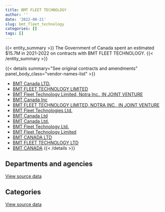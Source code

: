 ```yaml
---
title: BMT FLEET TECHNOLOGY
author: ''
date: '2022-08-21'
slug: bmt_fleet_technology
categories: []
tags: []
---
```


<script src="/rmarkdown-libs/htmlwidgets/htmlwidgets.js"></script>
<link href="/rmarkdown-libs/datatables-css/datatables-crosstalk.css" rel="stylesheet" />
<script src="/rmarkdown-libs/datatables-binding/datatables.js"></script>
<script src="/rmarkdown-libs/jquery/jquery-3.6.0.min.js"></script>
<link href="/rmarkdown-libs/dt-core-bootstrap/css/dataTables.bootstrap.min.css" rel="stylesheet" />
<link href="/rmarkdown-libs/dt-core-bootstrap/css/dataTables.bootstrap.extra.css" rel="stylesheet" />
<script src="/rmarkdown-libs/dt-core-bootstrap/js/jquery.dataTables.min.js"></script>
<script src="/rmarkdown-libs/dt-core-bootstrap/js/dataTables.bootstrap.min.js"></script>
<link href="/rmarkdown-libs/crosstalk/css/crosstalk.min.css" rel="stylesheet" />
<script src="/rmarkdown-libs/crosstalk/js/crosstalk.min.js"></script>
<script src="/rmarkdown-libs/htmlwidgets/htmlwidgets.js"></script>
<link href="/rmarkdown-libs/datatables-css/datatables-crosstalk.css" rel="stylesheet" />
<script src="/rmarkdown-libs/datatables-binding/datatables.js"></script>
<script src="/rmarkdown-libs/jquery/jquery-3.6.0.min.js"></script>
<link href="/rmarkdown-libs/dt-core-bootstrap/css/dataTables.bootstrap.min.css" rel="stylesheet" />
<link href="/rmarkdown-libs/dt-core-bootstrap/css/dataTables.bootstrap.extra.css" rel="stylesheet" />
<script src="/rmarkdown-libs/dt-core-bootstrap/js/jquery.dataTables.min.js"></script>
<script src="/rmarkdown-libs/dt-core-bootstrap/js/dataTables.bootstrap.min.js"></script>
<link href="/rmarkdown-libs/crosstalk/css/crosstalk.min.css" rel="stylesheet" />
<script src="/rmarkdown-libs/crosstalk/js/crosstalk.min.js"></script>

{{< entity_summary >}}
The Government of Canada spent an estimated \$15.7M in 2021-2022 on contracts with BMT FLEET TECHNOLOGY.
{{< /entity_summary >}}

{{< details summary="See original contracts and amendments" panel_body_class="vendor-names-list" >}}
- [BMT Canada LTD.](https://search.open.canada.ca/en/ct/?sort=contract_value_f%20desc&page=1&search_text=%22BMT%20Canada%20LTD.%22)
- [BMT FLEET TECHNOLOGY LIMITED](https://search.open.canada.ca/en/ct/?sort=contract_value_f%20desc&page=1&search_text=%22BMT%20FLEET%20TECHNOLOGY%20LIMITED%22)
- [BMT Fleet Technology Limited, Notra Inc., IN JOINT VENTURE](https://search.open.canada.ca/en/ct/?sort=contract_value_f%20desc&page=1&search_text=%22BMT%20Fleet%20Technology%20Limited%2c%20Notra%20Inc.%2c%20IN%20JOINT%20VENTURE%22)
- [BMT Canada Inc](https://search.open.canada.ca/en/ct/?sort=contract_value_f%20desc&page=1&search_text=%22BMT%20Canada%20Inc%22)
- [BMT FLEET TECHNOLOGY LIMITED, NOTRA INC., IN JOINT VENTURE](https://search.open.canada.ca/en/ct/?sort=contract_value_f%20desc&page=1&search_text=%22BMT%20FLEET%20TECHNOLOGY%20LIMITED%2c%20NOTRA%20INC.%2c%20IN%20JOINT%20VENTURE%22)
- [BMT Fleet Technologies Ltd.](https://search.open.canada.ca/en/ct/?sort=contract_value_f%20desc&page=1&search_text=%22BMT%20Fleet%20Technologies%20Ltd.%22)
- [BMT Canada Ltd](https://search.open.canada.ca/en/ct/?sort=contract_value_f%20desc&page=1&search_text=%22BMT%20Canada%20Ltd%22)
- [BMT Canada Ltd.](https://search.open.canada.ca/en/ct/?sort=contract_value_f%20desc&page=1&search_text=%22BMT%20Canada%20Ltd.%22)
- [BMT Fleet Technology Ltd.](https://search.open.canada.ca/en/ct/?sort=contract_value_f%20desc&page=1&search_text=%22BMT%20Fleet%20Technology%20Ltd.%22)
- [BMT Fleet Technology Limited](https://search.open.canada.ca/en/ct/?sort=contract_value_f%20desc&page=1&search_text=%22BMT%20Fleet%20Technology%20Limited%22)
- [BMT CANADA LTD](https://search.open.canada.ca/en/ct/?sort=contract_value_f%20desc&page=1&search_text=%22BMT%20CANADA%20LTD%22)
- [BMT FLEET TECHNOLOGY LTD](https://search.open.canada.ca/en/ct/?sort=contract_value_f%20desc&page=1&search_text=%22BMT%20FLEET%20TECHNOLOGY%20LTD%22)
- [BMT CANADA](https://search.open.canada.ca/en/ct/?sort=contract_value_f%20desc&page=1&search_text=%22BMT%20CANADA%22)
{{< /details >}}

## Departments and agencies

<div id="htmlwidget-1" style="width:100%;height:auto;" class="datatables html-widget"></div>
<script type="application/json" data-for="htmlwidget-1">{"x":{"style":"bootstrap","filter":"none","vertical":false,"data":[["<a href=\"/departments/dfo-mpo/\">Fisheries and Oceans Canada<\/a>","<a href=\"/departments/dnd-mdn/\">National Defence<\/a>","<a href=\"/departments/nrc-cnrc/\">National Research Council Canada<\/a>","<a href=\"/departments/nrcan-rncan/\">Natural Resources Canada<\/a>"],[135532.49,2064166.08,11865,31330.6],[17849.53,16445096.73,null,46074.4],[76910,16691511.33,14690,null],[31738.73,15663137.77,null,null]],"container":"<table class=\"table table-striped table-hover row-border order-column display\">\n  <thead>\n    <tr>\n      <th>Department<\/th>\n      <th>2018-2019<\/th>\n      <th>2019-2020<\/th>\n      <th>2020-2021<\/th>\n      <th>2021-2022<\/th>\n    <\/tr>\n  <\/thead>\n<\/table>","options":{"order":[[4,"desc"]],"pageLength":10,"autoWidth":true,"columnDefs":[{"targets":1,"render":"function(data, type, row, meta) {\n    return type !== 'display' ? data : DTWidget.formatCurrency(data, \"$\", 2, 3, \",\", \".\", true, null);\n  }"},{"targets":2,"render":"function(data, type, row, meta) {\n    return type !== 'display' ? data : DTWidget.formatCurrency(data, \"$\", 2, 3, \",\", \".\", true, null);\n  }"},{"targets":3,"render":"function(data, type, row, meta) {\n    return type !== 'display' ? data : DTWidget.formatCurrency(data, \"$\", 2, 3, \",\", \".\", true, null);\n  }"},{"targets":4,"render":"function(data, type, row, meta) {\n    return type !== 'display' ? data : DTWidget.formatCurrency(data, \"$\", 2, 3, \",\", \".\", true, null);\n  }"},{"width":"16%","targets":[1,2,3,4]},{"className":"dt-right","targets":[1,2,3,4]}],"orderClasses":false}},"evals":["options.columnDefs.0.render","options.columnDefs.1.render","options.columnDefs.2.render","options.columnDefs.3.render"],"jsHooks":[]}</script>
<p class="text-right">
<a href="https://github.com/GoC-Spending/contracts-data/tree/main/data/out/vendors/bmt_fleet_technology/summary_by_fiscal_year_by_department.csv" class="source-data-link btn btn-link">View source data</a>
</p>

## Categories

<div id="htmlwidget-2" style="width:100%;height:auto;" class="datatables html-widget"></div>
<script type="application/json" data-for="htmlwidget-2">{"x":{"style":"bootstrap","filter":"none","vertical":false,"data":[["<a href=\"/categories/1_facilities_and_construction/\">Facilities and construction<\/a>","<a href=\"/categories/11_defence/\">Defence<\/a>","<a href=\"/categories/2_professional_services/\">Professional services<\/a>","<a href=\"/categories/5_transportation_and_logistics/\">Transportation and logistics<\/a>","<a href=\"/categories/6_industrial_products_and_services/\">Industrial products and services<\/a>","<a href=\"/categories/9_human_capital/\">Human capital<\/a>"],[344899.54,1462612.09,223804.72,23614.43,28631.41,159331.98],[15387419.54,null,943983.08,17849.53,null,159768.51],[15668613.91,null,923455.44,31710,null,159331.98],[15655152.64,null,null,null,null,39723.86]],"container":"<table class=\"table table-striped table-hover row-border order-column display\">\n  <thead>\n    <tr>\n      <th>Category<\/th>\n      <th>2018-2019<\/th>\n      <th>2019-2020<\/th>\n      <th>2020-2021<\/th>\n      <th>2021-2022<\/th>\n    <\/tr>\n  <\/thead>\n<\/table>","options":{"order":[[4,"desc"]],"dom":"t","pageLength":30,"autoWidth":true,"columnDefs":[{"targets":1,"render":"function(data, type, row, meta) {\n    return type !== 'display' ? data : DTWidget.formatCurrency(data, \"$\", 2, 3, \",\", \".\", true, null);\n  }"},{"targets":2,"render":"function(data, type, row, meta) {\n    return type !== 'display' ? data : DTWidget.formatCurrency(data, \"$\", 2, 3, \",\", \".\", true, null);\n  }"},{"targets":3,"render":"function(data, type, row, meta) {\n    return type !== 'display' ? data : DTWidget.formatCurrency(data, \"$\", 2, 3, \",\", \".\", true, null);\n  }"},{"targets":4,"render":"function(data, type, row, meta) {\n    return type !== 'display' ? data : DTWidget.formatCurrency(data, \"$\", 2, 3, \",\", \".\", true, null);\n  }"},{"width":"16%","targets":[1,2,3,4]},{"className":"dt-right","targets":[1,2,3,4]}],"orderClasses":false,"lengthMenu":[10,25,30,50,100]}},"evals":["options.columnDefs.0.render","options.columnDefs.1.render","options.columnDefs.2.render","options.columnDefs.3.render"],"jsHooks":[]}</script>
<p class="text-right">
<a href="https://github.com/GoC-Spending/contracts-data/tree/main/data/out/vendors/bmt_fleet_technology/summary_by_fiscal_year_by_category.csv" class="source-data-link btn btn-link">View source data</a>
</p>
